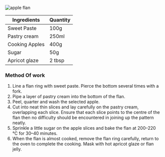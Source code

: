![apple flan](resource:assets/images/basicPastryProducts/apple_flan.png)

|Ingredients|Quantity|
|-----------|--------|
|Sweet Paste|100g|
|Pastry cream|250ml|
|Cooking Apples| 400g|
|Sugar |50g|
|Apricot glaze|2 tbsp|


### **Method Of work**
1. Line a flan ring with sweet paste. Pierce the bottom several times with a fork.
2. Pipe a layer of pastry cream into the bottom of the flan.
3. Peel, quarter and wash the selected apple.
4. Cut into neat thin slices and lay carefully on the pastry cream, overlapping each slice. Ensure that each slice points to the centre of the flan then no difficulty should be encountered in joining up the pattern neatly.
5. Sprinkle a little sugar on the apple slices and bake the flan at 200–220 °C for 30–40 minutes.
6. When the flan is almost cooked, remove the flan ring carefully, return to the oven to complete the cooking. Mask with hot apricot glaze or flan jelly.